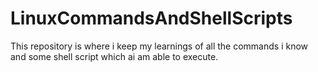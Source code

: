# LinuxCommandsAndShellScripts
This repository is where i keep my learnings of all the commands i know and some shell script which ai am able to execute.
